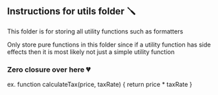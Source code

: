 ## Instructions for utils folder 🪛

This folder is for storing all utility functions such as formatters

Only store pure functions in this folder since if a utility function has side effects then it is most likely not just a simple utility function

### Zero closure over here 💔

ex. function calculateTax(price, taxRate) {
return price \* taxRate
}
